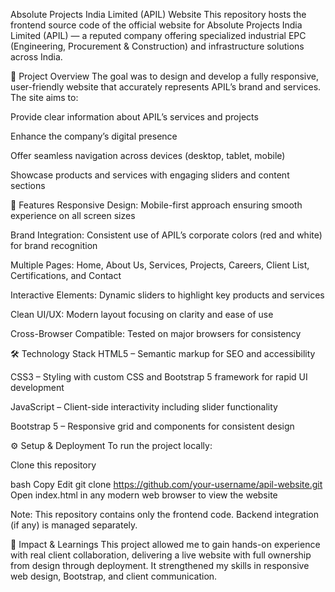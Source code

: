 Absolute Projects India Limited (APIL) Website
This repository hosts the frontend source code of the official website for Absolute Projects India Limited (APIL) — a reputed company offering specialized industrial EPC (Engineering, Procurement & Construction) and infrastructure solutions across India.

🌟 Project Overview
The goal was to design and develop a fully responsive, user-friendly website that accurately represents APIL’s brand and services. The site aims to:

Provide clear information about APIL’s services and projects

Enhance the company’s digital presence

Offer seamless navigation across devices (desktop, tablet, mobile)

Showcase products and services with engaging sliders and content sections

🚀 Features
Responsive Design: Mobile-first approach ensuring smooth experience on all screen sizes

Brand Integration: Consistent use of APIL’s corporate colors (red and white) for brand recognition

Multiple Pages: Home, About Us, Services, Projects, Careers, Client List, Certifications, and Contact

Interactive Elements: Dynamic sliders to highlight key products and services

Clean UI/UX: Modern layout focusing on clarity and ease of use

Cross-Browser Compatible: Tested on major browsers for consistency

🛠️ Technology Stack
HTML5 – Semantic markup for SEO and accessibility

CSS3 – Styling with custom CSS and Bootstrap 5 framework for rapid UI development

JavaScript – Client-side interactivity including slider functionality

Bootstrap 5 – Responsive grid and components for consistent design

⚙️ Setup & Deployment
To run the project locally:

Clone this repository

bash
Copy
Edit
git clone https://github.com/your-username/apil-website.git
Open index.html in any modern web browser to view the website

Note: This repository contains only the frontend code. Backend integration (if any) is managed separately.

🎯 Impact & Learnings
This project allowed me to gain hands-on experience with real client collaboration, delivering a live website with full ownership from design through deployment. It strengthened my skills in responsive web design, Bootstrap, and client communication.
